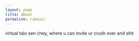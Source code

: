 ```yaml
---
layout: page
title: About
permalink: /about/
---
```

virtual talo sen chey, where u can invite ur crush over and shit
